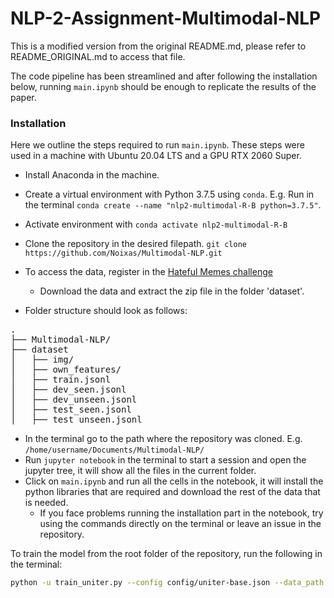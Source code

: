 # NLP-2-Assignment-Multimodal-NLP
This is a modified version from the original README.md, please refer to README_ORIGINAL.md to access that file.

The code pipeline has been streamlined and after following the installation below, running `main.ipynb` should be enough to replicate the results of the paper. 

### Installation
Here we outline the steps required to run `main.ipynb`. These steps were used in a machine with Ubuntu 20.04 LTS and a GPU RTX 2060 Super.

- Install Anaconda in the machine.
- Create a virtual environment with Python 3.7.5 using `conda`. E.g. Run in the terminal `conda create --name "nlp2-multimodal-R-B python=3.7.5"`.
- Activate environment with `conda activate nlp2-multimodal-R-B `
- Clone the repository in the desired filepath. `git clone https://github.com/Noixas/Multimodal-NLP.git`

- To access the data, register in the [Hateful Memes challenge](https://www.drivendata.org/competitions/64/hateful-memes/data/)
    - Download the data and extract the zip file in the folder 'dataset'.
- Folder structure should look as follows:
<pre>
.
├── Multimodal-NLP/
├── dataset
│   ├── img/
│   ├── own_features/
│   ├── train.jsonl
│   ├── dev_seen.jsonl
│   ├── dev_unseen.jsonl
│   ├── test_seen.jsonl
│   ├── test_unseen.jsonl
</pre>

- In the terminal go to the path where the repository was cloned. E.g. `/home/username/Documents/Multimodal-NLP/`
- Run `jupyter notebook` in the terminal to start a session and open the jupyter tree, it will show all the files in the current folder.
- Click on `main.ipynb` and run all the cells in the notebook, it will install the python libraries that are required and download the rest of the data that is needed. 
    - If you face problems running the installation part in the notebook, try using the commands directly on the terminal or leave an issue in the repository.


To train the model from the root folder of the repository, run the following in the terminal:
```bash
python -u train_uniter.py --config config/uniter-base.json --data_path ./dataset --model_path ./model_checkpoints --pretrained_model_file uniter-base.pt --feature_path ./dataset/own_features --lr 3e-5 --scheduler warmup_cosine --warmup_steps 500 --max_epoch 30 --batch_size 16 --patience 5 --gradient_accumulation 2 --model_save_name meme.pt --seed 43 
```